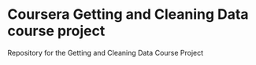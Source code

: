 # Coursera Getting and Cleaning Data course project
Repository for the Getting and Cleaning Data Course Project
